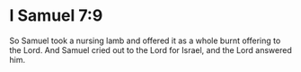# I Samuel 7:9

So Samuel took a nursing lamb and offered it as a whole burnt offering to the Lord. And Samuel cried out to the Lord for Israel, and the Lord answered him.
